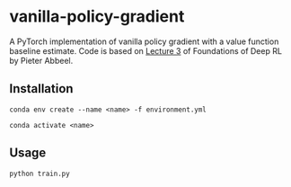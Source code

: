 # vanilla-policy-gradient
 A PyTorch implementation of vanilla policy gradient with a value function baseline estimate. Code is based on [Lecture 3](https://www.dropbox.com/scl/fi/htn2r6ac807oluoxeihdt/l3-policy-gradient-and-advantage-estimation.pdf?rlkey=26hsbd5qvthb8ozq53vdfjrr4&e=1&dl=0) of Foundations of Deep RL by Pieter Abbeel.


## Installation
```conda env create --name <name> -f environment.yml```

```conda activate <name>```

## Usage
```python train.py```
